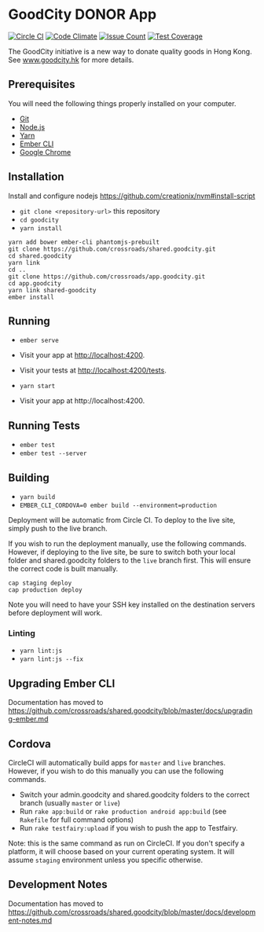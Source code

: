 # GoodCity DONOR App

[![Circle CI](https://circleci.com/gh/crossroads/app.goodcity.svg?style=svg)](https://circleci.com/gh/crossroads/app.goodcity)
[![Code Climate](https://codeclimate.com/github/crossroads/app.goodcity/badges/gpa.svg)](https://codeclimate.com/github/crossroads/app.goodcity)
[![Issue Count](https://codeclimate.com/github/crossroads/app.goodcity/badges/issue_count.svg)](https://codeclimate.com/github/crossroads/app.goodcity)
[![Test Coverage](https://codeclimate.com/github/crossroads/app.goodcity/badges/coverage.svg)](https://codeclimate.com/github/crossroads/app.goodcity)

The GoodCity initiative is a new way to donate quality goods in Hong Kong. See www.goodcity.hk for more details.

## Prerequisites

You will need the following things properly installed on your computer.

- [Git](https://git-scm.com/)
- [Node.js](https://nodejs.org/)
- [Yarn](https://yarnpkg.com/)
- [Ember CLI](https://ember-cli.com/)
- [Google Chrome](https://google.com/chrome/)

## Installation

Install and configure nodejs https://github.com/creationix/nvm#install-script

- `git clone <repository-url>` this repository
- `cd goodcity`
- `yarn install`

```shell
yarn add bower ember-cli phantomjs-prebuilt
git clone https://github.com/crossroads/shared.goodcity.git
cd shared.goodcity
yarn link
cd ..
git clone https://github.com/crossroads/app.goodcity.git
cd app.goodcity
yarn link shared-goodcity
ember install
```

## Running

- `ember serve`
- Visit your app at [http://localhost:4200](http://localhost:4200).
- Visit your tests at [http://localhost:4200/tests](http://localhost:4200/tests).

- `yarn start`
- Visit your app at http://localhost:4200.

## Running Tests

- `ember test`
- `ember test --server`

## Building

- `yarn build`
- `EMBER_CLI_CORDOVA=0 ember build --environment=production`

Deployment will be automatic from Circle CI. To deploy to the live site, simply push to the live branch.

If you wish to run the deployment manually, use the following commands. However, if deploying to the live site, be sure to switch both your local folder and shared.goodcity folders to the `live` branch first. This will ensure the correct code is built manually.

    cap staging deploy
    cap production deploy

Note you will need to have your SSH key installed on the destination servers before deployment will work.

### Linting

- `yarn lint:js`
- `yarn lint:js --fix`

## Upgrading Ember CLI

Documentation has moved to https://github.com/crossroads/shared.goodcity/blob/master/docs/upgrading-ember.md

## Cordova

CircleCI will automatically build apps for `master` and `live` branches. However, if you wish to do this manually you can use the following commands.

- Switch your admin.goodcity and shared.goodcity folders to the correct branch (usually `master` or `live`)
- Run `rake app:build` or `rake production android app:build` (see `Rakefile` for full command options)
- Run `rake testfairy:upload` if you wish to push the app to Testfairy.

Note: this is the same command as run on CircleCI. If you don't specify a platform, it will choose based on your current operating system. It will assume `staging` environment unless you specific otherwise.

## Development Notes

Documentation has moved to https://github.com/crossroads/shared.goodcity/blob/master/docs/development-notes.md
